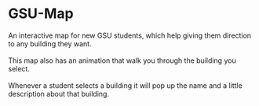 # GSU-Map
An interactive map for new GSU students, which help giving them direction to any building they want.<br><br>
This map also has an animation that walk you through the building you select.<br><br>
Whenever a student selects a building it will pop up the name and a little description about that building.
